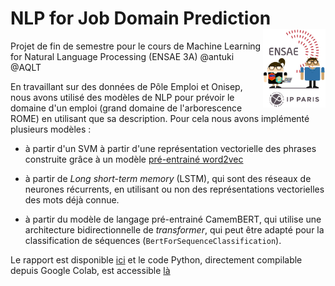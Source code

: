# NLP for Job Domain Prediction  <img src="Rapport/img/LOGO-ENSAE-avatar.png" align="right" alt=""  width="100"/>

Projet de fin de semestre pour le cours de Machine Learning for Natural Language Processing (ENSAE 3A) @antuki @AQLT

En travaillant sur des données de Pôle Emploi et Onisep, nous avons utilisé des modèles de NLP pour prévoir le domaine d'un emploi (grand domaine de l'arborescence ROME) en utilisant que sa description. 
Pour cela nous avons implémenté plusieurs modèles :

- à partir d'un SVM à partir d'une représentation vectorielle des phrases construite grâce à un modèle [pré-entrainé word2vec](https://fauconnier.github.io)

- à partir de *Long short-term memory* (LSTM), qui sont des réseaux de neurones récurrents, en utilisant ou non des représentations vectorielles des mots déjà connue.

- à partir du modèle de langage pré-entrainé CamemBERT, qui utilise une architecture bidirectionnelle de *transformer*, qui peut être adapté pour la classification de séquences (`BertForSequenceClassification`).

Le rapport est disponible [ici](https://arkensae.github.io/JobDomainPrediction_NLP/Rapport/Rapport.pdf) et le code Python, directement compilable depuis Google Colab, est accessible [là](https://github.com/ARKEnsae/JobDomainPrediction_NLP/blob/main/Prévision_catégorie_métier_ROME.ipynb)

